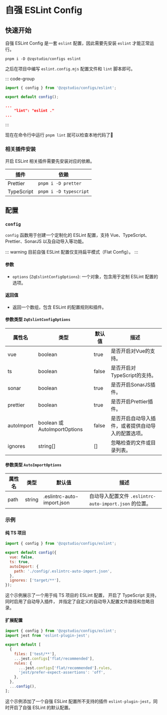 # 自强 ESLint Config

## 快速开始

自强 ESLint Config 是一套 `eslint` 配置，因此需要先安装 `eslint` 才能正常运行。

```
pnpm i -D @zqstudio/configs eslint
```

之后在项目中编写 `eslint.config.mjs` 配置文件和 `lint` 脚本即可。

::: code-group
```js [eslint.config.mjs]
import { config } from '@zqstudio/configs/eslint';

export default config();
```
```json [package.json]
...
    "lint": "eslint ."
...
```
:::

现在在命令行中运行 `pnpm lint` 就可以检查本地代码了🎉

### 相关插件安装

开启 ESLint 相关插件需要先安装对应的依赖。

|插件|依赖|
|---|---|
|Prettier|`pnpm i -D pretter`|
|TypeScript|`pnpm i -D typescript`|

## 配置

### `config`

`config` 函数用于创建一个定制化的 ESLint 配置，支持 Vue、TypeScript、Prettier、SonarJS 以及自动导入等功能。

::: warning
目前自强 ESLint 配置仅支持扁平模式（Flat Config）。
:::

#### 参数

- `options` (`ZqEslintConfigOptions`): 一个对象，包含用于定制 ESLint 配置的选项。

#### 返回值

- 返回一个数组，包含 ESLint 的配置规则和插件。

#### 参数类型 `ZqEslintConfigOptions`

| 属性名    | 类型      | 默认值 | 描述                                                         |
|-----------|-----------|--------|--------------------------------------------------------------|
| vue       | boolean   | true   | 是否开启对Vue的支持。                                       |
| ts        | boolean   | false  | 是否开启对TypeScript的支持。                                |
| sonar     | boolean   | true   | 是否开启SonarJS插件。                                       |
| prettier  | boolean   | true   | 是否开启Prettier插件。                                      |
| autoImport| boolean 或 AutoImportOptions | false | 是否开启自动导入插件，或者提供自动导入的配置选项。 |
| ignores   | string[]  | []     | 忽略检查的文件或目录列表。                                 |

#### 参数类型 `AutoImportOptions`

| 属性名 | 类型   | 默认值      | 描述                                   |
|--------|--------|-------------|----------------------------------------|
| path   | string | .eslintrc-auto-import.json | 自动导入配置文件 `.eslintrc-auto-import.json` 的位置。 |

### 示例

#### 纯 TS 项目

```js
import { config } from '@zqstudio/configs/eslint';

export default config({
  vue: false,
  ts: true,
  autoImport: {
    path: './config/.eslintrc-auto-import.json',
  },
  ignores: ['target/**'],
});
```

这个示例展示了一个用于纯 TS 项目的 ESLint 配置，
开启了 TypeScript 支持，同时启用了自动导入插件，
并指定了自定义的自动导入配置文件路径和忽略目录。

#### 扩展配置

```js
import { config } from '@zqstudio/configs/eslint';
import jest from 'eslint-plugin-jest';

export default [
  {
    files: ['test/**'],
    ...jest.configs['flat/recommended'],
    rules: {
      ...jest.configs['flat/recommended'].rules,
      'jest/prefer-expect-assertions': 'off',
    },
  },
  ...config(),
];
```

这个示例添加了一个自强 ESLint 配置所不支持的插件 `eslint-plugin-jest`，同时开启了自强 ESLint 的默认配置。
